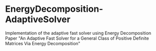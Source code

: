 # EnergyDecomposition-AdaptiveSolver
Implementation of the adaptive fast solver using Energy Decomposition
Paper "An Adaptive Fast Solver for a General Class of Positive Definite Matrices Via Energy Decomposition"
